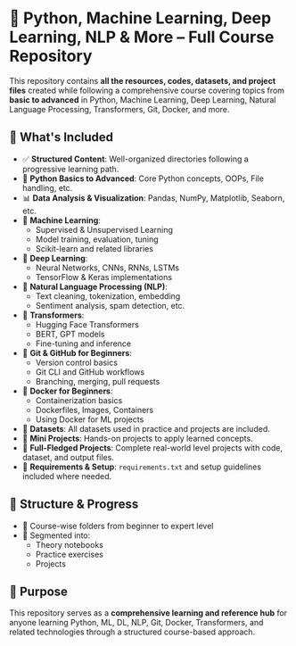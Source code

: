 <!DOCTYPE html>
<html lang="en">
<head>
  <meta charset="UTF-8">
</head>
<body>

  <h1>📘 Python, Machine Learning, Deep Learning, NLP & More – Full Course Repository</h1>

  <p>
    This repository contains <strong>all the resources, codes, datasets, and project files</strong> created while following a comprehensive course covering topics from <strong>basic to advanced</strong> in Python, Machine Learning, Deep Learning, Natural Language Processing, Transformers, Git, Docker, and more.
  </p>

  <h2>📂 What's Included</h2>
  <ul>
    <li>✅ <strong>Structured Content</strong>: Well-organized directories following a progressive learning path.</li>
    <li>🐍 <strong>Python Basics to Advanced</strong>: Core Python concepts, OOPs, File handling, etc.</li>
    <li>📊 <strong>Data Analysis & Visualization</strong>: Pandas, NumPy, Matplotlib, Seaborn, etc.</li>
    <li>🤖 <strong>Machine Learning</strong>:
      <ul>
        <li>Supervised & Unsupervised Learning</li>
        <li>Model training, evaluation, tuning</li>
        <li>Scikit-learn and related libraries</li>
      </ul>
    </li>
    <li>🧠 <strong>Deep Learning</strong>:
      <ul>
        <li>Neural Networks, CNNs, RNNs, LSTMs</li>
        <li>TensorFlow & Keras implementations</li>
      </ul>
    </li>
    <li>💬 <strong>Natural Language Processing (NLP)</strong>:
      <ul>
        <li>Text cleaning, tokenization, embedding</li>
        <li>Sentiment analysis, spam detection, etc.</li>
      </ul>
    </li>
    <li>🤖 <strong>Transformers</strong>:
      <ul>
        <li>Hugging Face Transformers</li>
        <li>BERT, GPT models</li>
        <li>Fine-tuning and inference</li>
      </ul>
    </li>
    <li>🐙 <strong>Git & GitHub for Beginners</strong>:
      <ul>
        <li>Version control basics</li>
        <li>Git CLI and GitHub workflows</li>
        <li>Branching, merging, pull requests</li>
      </ul>
    </li>
    <li>🐳 <strong>Docker for Beginners</strong>:
      <ul>
        <li>Containerization basics</li>
        <li>Dockerfiles, Images, Containers</li>
        <li>Using Docker for ML projects</li>
      </ul>
    </li>
    <li>📁 <strong>Datasets</strong>: All datasets used in practice and projects are included.</li>
    <li>🧪 <strong>Mini Projects</strong>: Hands-on projects to apply learned concepts.</li>
    <li>🚀 <strong>Full-Fledged Projects</strong>: Complete real-world level projects with code, dataset, and output files.</li>
    <li>🔧 <strong>Requirements & Setup</strong>: <code>requirements.txt</code> and setup guidelines included where needed.</li>
  </ul>

  <h2>📌 Structure & Progress</h2>
  <ul>
    <li>📘 Course-wise folders from beginner to expert level</li>
    <li>🧩 Segmented into:
      <ul>
        <li>Theory notebooks</li>
        <li>Practice exercises</li>
        <li>Projects</li>
      </ul>
    </li>
  </ul>

  <h2>🎯 Purpose</h2>
  <p>
    This repository serves as a <strong>comprehensive learning and reference hub</strong> for anyone learning Python, ML, DL, NLP, Git, Docker, Transformers, and related technologies through a structured course-based approach.
  </p>

</body>
</html>
